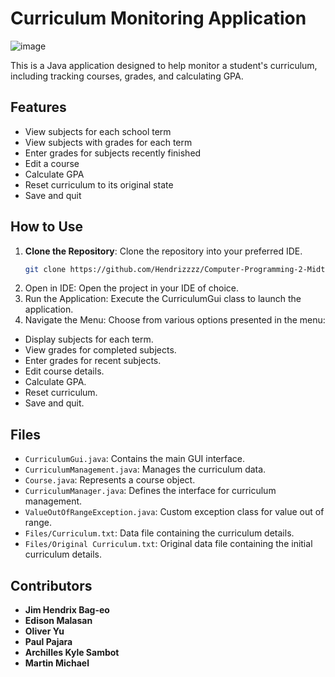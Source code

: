 # Curriculum Monitoring Application

![image](https://github.com/Hendrizzzz/Computer-Programming-2-Finals-Project-1-Curriculum-Monitoring/assets/139997209/debfa911-3467-4547-9f8e-8ab63a7e0aa8) 


This is a Java application designed to help monitor a student's curriculum, including tracking courses, grades, and calculating GPA.

## Features

- View subjects for each school term
- View subjects with grades for each term
- Enter grades for subjects recently finished
- Edit a course
- Calculate GPA
- Reset curriculum to its original state
- Save and quit


## How to Use

1. **Clone the Repository**: Clone the repository into your preferred IDE.
   ```bash
   git clone https://github.com/Hendrizzzz/Computer-Programming-2-Midterm-Group-Project-3-Number-System-Converter-App
2. Open in IDE: Open the project in your IDE of choice.
3. Run the Application: Execute the CurriculumGui class to launch the application.
4. Navigate the Menu: Choose from various options presented in the menu:
- Display subjects for each term.
- View grades for completed subjects.
- Enter grades for recent subjects.
- Edit course details.
- Calculate GPA.
- Reset curriculum.
- Save and quit.

## Files

- `CurriculumGui.java`: Contains the main GUI interface.
- `CurriculumManagement.java`: Manages the curriculum data.
- `Course.java`: Represents a course object.
- `CurriculumManager.java`: Defines the interface for curriculum management.
- `ValueOutOfRangeException.java`: Custom exception class for value out of range.
- `Files/Curriculum.txt`: Data file containing the curriculum details.
- `Files/Original Curriculum.txt`: Original data file containing the initial curriculum details.


## Contributors
- **Jim Hendrix Bag-eo**
- **Edison Malasan**
- **Oliver Yu**
- **Paul Pajara**
- **Archilles Kyle Sambot**
- **Martin Michael**

